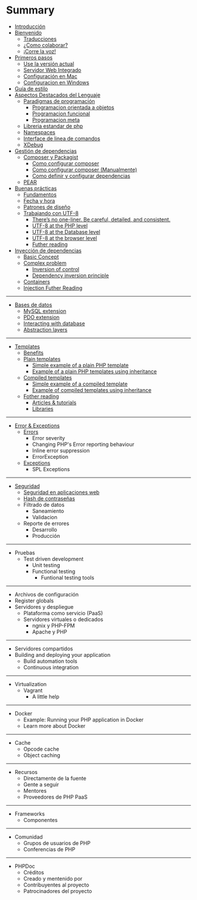 # Summary

* [Introducción](README.md)
* [Bienvenido](bienvenido.md)
    * [Traducciones](traducciones.md)
    * [¿Como colaborar?](¿como-colaborar.md)
    * [¡Corre la voz!](¡corre-la-voz.md)
* [Primeros pasos](primeros-pasos.md)
    * [Use la versión actual](use-la-versión-actual.md)
    * [Servidor Web Integrado](servidor-web-integrado.md)
    * [Configuración en Mac](configuración-en-mac.md)
    * [Configuracion en Windows](configuracion-en-windows.md)
* [Guía de estilo](guias-de-estilo.md)
* [Aspectos Destacados del Lenguaje](aspectos-destacados-del-lenguaje.md)
    * [Paradigmas de programación](paradigmas-de-programación.md)
        * [Programacion orientada a objetos](programacion-orientada-a-objetos.md)
        * [Programacion funcional](programacion-funcional.md)
        * [Programacion meta](programacion-meta.md)
    * [Libreria estandar de php](libreria-estandar-de-php.md)
    * [Namespaces](namespaces.md)
    * [Interface de linea de comandos](interface-de-linea-de-comandos.md)
    * [XDebug](xdebug.md)
* [Gestión de dependencias](gestion-de-dependencias.md)
    * [Composer y Packagist](composer-y-packagist.md)
        * [Como configurar composer](como-configurar-composer.md)
        * [Como configurar composer \(Manualmente\)](como-configurar-composer-manualmente.md)
        * [Como definir y configurar dependencias](como-definir-y-configurar-dependencias.md)
    * [PEAR](pear.md)
* [Buenas prácticas](buenas-practicas.md)
    * [Fundamentos](fundamentos.md)
    * [Fecha y hora](fecha-y-hora.md)
    * [Patrones de diseño](patrones-de-diseño.md)
    * [Trabajando con UTF-8](trabajando-con-utf-8.md)
        * [There’s no one-liner. Be careful, detailed, and consistent.](theres-no-one-liner-be-careful-detailed-and-consistent.md)
        * [UTF-8 at the PHP level](utf-8-at-the-php-level.md)
        * [UTF-8 at the Database level](utf-8-at-the-database-level.md)
        * [UTF-8 at the browser level](utf-8-at-the-browser-level.md)
        * [Futher reading](futher-reading.md)
* [Inyección de dependencias](inyección-de-dependencias.md)
    * [Basic Concept](basic-concept.md)
    * [Complex problem](complex-problem.md)
        * [Inversion of control](inversion-of-control.md)
        * [Dependency inversion principle](dependency-inversion-principle.md)
    * [Containers](containers.md)
    * [Injection Futher Reading](injection-futher-reading.md)

-----
* [Bases de datos](bases-de-datos.md)
    * [MySQL extension](mysql-extension.md)
    * [PDO extension](pdo-extension.md)
    * [Interacting with database](interacting-with-database.md)
    * [Abstraction layers](abstraction-layers.md)

-----
* [Templates](templates.md)
    * [Benefits](benefits.md)
    * [Plain templates](plain-templates.md)
        * [Simple example of a plain PHP template](simple-example-of-a-plain-php-template.md)
        * [Example of a plain PHP templates using inheritance](example-of-a-plain-php-templates-using-inheritance.md)
    * [Compiled templates](compiled-templates.md)
        * [Simple example of a compiled template](simple-example-of-a-compiled-template.md)
        * [Example of compiled templates using inheritance](example-of-compiled-templates-using-inheritance.md)
    * [Fother reading](fother-reading.md)
        * [Articles & tutorials](articles--tutorials.md)
        * [Libraries](libraries.md)

-----
* [Error & Exceptions](error--exceptions.md)
    * [Errors](errors.md)
        * Error severity
        * Changing PHP's Error reporting behaviour
        * Inline error suppression
        * ErrorException
    * [Exceptions](exceptions.md)
        * SPL Exceptions

-----
* [Seguridad](seguridad.md)
    * [Seguridad en aplicaciones web](seguridad-en-aplicaciones-web.md)
    * [Hash de contraseñas](hash-de-contraseñas.md)
    * Filtrado de datos
        * Saneamiento
        * Validacion
    * Reporte de errores
        * Desarrollo
        * Producción

-----
* Pruebas
    * Test driven development
        * Unit testing
        * Functional testing
            * Funtional testing tools

-----
* Archivos de configuración
* Register globals
* Servidores y despliegue
    * Plataforma como servicio \(PaaS\)
    * Servidores virtuales o dedicados
        * ngnix y PHP-FPM
        * Apache y PHP

-----
* Servidores compartidos
* Building and deploying your application
    * Build automation tools
    * Continuous integration

-----
* Virtualization
    * Vagrant
        * A little help

-----
* Docker
    * Example: Running your PHP application in Docker
    * Learn more about Docker

-----
* Cache
    * Opcode cache
    * Object caching

-----
* Recursos
    * Directamente de la fuente
    * Gente a seguir
    * Mentores
    * Proveedores de PHP PaaS

-----
* Frameworks
    * Componentes

-----
* Comunidad
    * Grupos de usuarios de PHP
    * Conferencias de PHP

-----
* PHPDoc
    * Créditos
    * Creado y mentenido por
    * Contribuyentes al proyecto
    * Patrocinadores del proyecto

